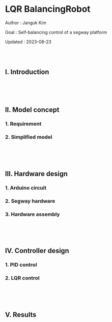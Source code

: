 # LQR BalancingRobot
Author   : Janguk Kim

Goal    :  Self-balancing control of a segway platform

Updated : 2023-08-23



<br/><br/>
## Ⅰ. Introduction




<br/><br/><br/>
## Ⅱ. Model concept

### 1. Requirement

### 2. Simplified model





<br/><br/><br/>
## Ⅲ. Hardware design

### 1. Arduino circuit

### 2. Segway hardware

### 3. Hardware assembly






<br/><br/><br/>
## Ⅳ. Controller design

### 1. PID control

### 2. LQR control




<br/><br/><br/>
## Ⅴ. Results

